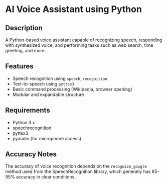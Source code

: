 
# AI Voice Assistant using Python

## Description
A Python-based voice assistant capable of recognizing speech, responding with synthesized voice, and performing tasks such as web search, time greeting, and more.

## Features
- Speech recognition using `speech_recognition`
- Text-to-speech using `pyttsx3`
- Basic command processing (Wikipedia, browser opening)
- Modular and expandable structure

## Requirements
- Python 3.x
- speechrecognition
- pyttsx3
- pyaudio (for microphone access)

## Accuracy Notes
The accuracy of voice recognition depends on the `recognize_google` method used from the SpeechRecognition library, which generally has 85-95% accuracy in clear conditions.
